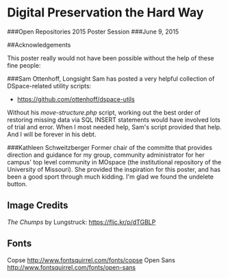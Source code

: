 # Digital Preservation the Hard Way
###Open Repositories 2015 Poster Session
###June 9, 2015

##Acknowledgements

This poster really would not have been possible without the help of these fine people:

###Sam Ottenhoff, Longsight
Sam has posted a very helpful collection of DSpace-related utility scripts:

* https://github.com/ottenhoff/dspace-utils

Without his _move-structure.php_ script, working out the best order of restoring missing
data via SQL INSERT statements would have involved lots of trial and error. When I most
needed help, Sam's script provided that help. And I will be forever in his debt.

###Kathleen Schweitzberger
Former chair of the committe that provides direction and guidance for my group, community
administrator for her campus' top level community in MOspace (the institutional repository
of the University of Missouri). She provided the inspiration for this poster, and has
been a good sport through much kidding. I'm glad we found the undelete button.

## Image Credits

_The Chumps_ by Lungstruck: https://flic.kr/p/dTGBLP 

## Fonts

Copse http://www.fontsquirrel.com/fonts/copse
Open Sans http://www.fontsquirrel.com/fonts/open-sans

